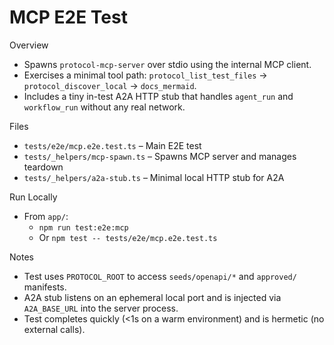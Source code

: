 MCP E2E Test
============

Overview
- Spawns `protocol-mcp-server` over stdio using the internal MCP client.
- Exercises a minimal tool path: `protocol_list_test_files` → `protocol_discover_local` → `docs_mermaid`.
- Includes a tiny in-test A2A HTTP stub that handles `agent_run` and `workflow_run` without any real network.

Files
- `tests/e2e/mcp.e2e.test.ts` – Main E2E test
- `tests/_helpers/mcp-spawn.ts` – Spawns MCP server and manages teardown
- `tests/_helpers/a2a-stub.ts` – Minimal local HTTP stub for A2A

Run Locally
- From `app/`:
  - `npm run test:e2e:mcp`
  - Or `npm test -- tests/e2e/mcp.e2e.test.ts`

Notes
- Test uses `PROTOCOL_ROOT` to access `seeds/openapi/*` and `approved/` manifests.
- A2A stub listens on an ephemeral local port and is injected via `A2A_BASE_URL` into the server process.
- Test completes quickly (<1s on a warm environment) and is hermetic (no external calls).

